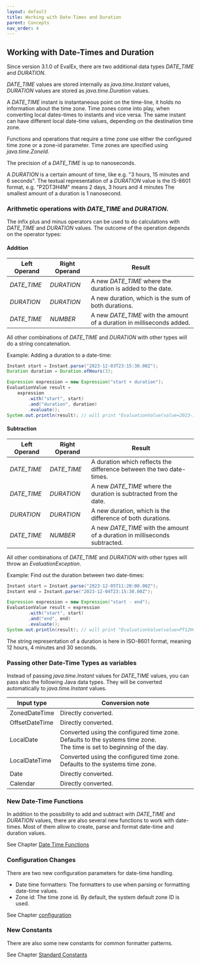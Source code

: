 ```yaml
---
layout: default
title: Working with Date-Times and Duration
parent: Concepts
nav_order: 4
---
```


## Working with Date-Times and Duration

Since version 3.1.0 of EvalEx, there are two additional data types _DATE_TIME_ and _DURATION_.

_DATE_TIME_ values are stored internally as _java.time.Instant_ values, _DURATION_ values are stored as
_java.time.Duration_ values.

A _DATE_TIME_ instant is instantaneous point on the time-line, it holds no information about the time zone.
Time zones come into play, when converting local dates-times to instants and vice versa.
The same instant can have different local date-time values, depending on the destination time zone.

Functions and operations that require a time zone use either the configured time zone or a zone-id parameter.
Time zones are specified using _java.time.ZoneId_.

The precision of a _DATE_TIME_ is up to nanoseconds.

A _DURATION_ is a certain amount of time, like e.g. "3 hours, 15 minutes and 6 seconds".
The textual representation of a _DURATION_ value is the IS-8601 format, e.g. "P2DT3H4M" means 2 days, 3 hours and 4 minutes
The smallest amount of a duration is 1 nanosecond.

### Arithmetic operations with _DATE_TIME_ and _DURATION_.

The infix plus and minus operators can be used to do calculations with _DATE_TIME_ and _DURATION_ values.
The outcome of the operation depends on the operator types:

#### Addition
| Left Operand | Right Operand | Result                                                                 |
|--------------|---------------|------------------------------------------------------------------------|
| _DATE_TIME_  | _DURATION_    | A new _DATE_TIME_ where the duration is added to the date.             |
| _DURATION_   | _DURATION_    | A new duration, which is the sum of both durations.                    |
| _DATE_TIME_  | _NUMBER_      | A new _DATE_TIME_ with the amount of a duration in milliseconds added. |

All other combinations of _DATE_TIME_ and _DURATION_ with other types will do a string concatenation.

Example: Adding a duration to a date-time:
```java
Instant start = Instant.parse("2023-12-03T23:15:30.00Z");
Duration duration = Duration.ofHours(3);

Expression expression = new Expression("start + duration");
EvaluationValue result =
    expression
        .with("start", start)
        .and("duration", duration)
        .evaluate();
System.out.println(result); // will print "EvaluationValue(value=2023-12-04T02:15:30Z, dataType=DATE_TIME)"
```

#### Subtraction
| Left Operand | Right Operand | Result                                                                      |
|--------------|---------------|-----------------------------------------------------------------------------|
| _DATE_TIME_  | _DATE_TIME_   | A duration which reflects the difference between the two date-times.        |
| _DATE_TIME_  | _DURATION_    | A new _DATE_TIME_ where the duration is subtracted from the date.           |
| _DURATION_   | _DURATION_    | A new duration, which is the difference of both durations.                  |
| _DATE_TIME_  | _NUMBER_      | A new _DATE_TIME_ with the amount of a duration in milliseconds subtracted. |

All other combinations of _DATE_TIME_ and _DURATION_ with other types will throw an _EvaluationException_.

Example: Find out the duration between two date-times:
```java
Instant start = Instant.parse("2023-12-05T11:20:00.00Z");
Instant end = Instant.parse("2023-12-04T23:15:30.00Z");

Expression expression = new Expression("start - end");
EvaluationValue result = expression
        .with("start", start)
        .and("end", end)
        .evaluate();
System.out.println(result); // will print "EvaluationValue(value=PT12H4M30S, dataType=DURATION)"
```

The string representation of a duration is here in ISO-8601 format, meaning 12 hours, 4 minutes and 30 seconds.

### Passing other Date-Time Types as variables

Instead of passing _java.time.Instant_ values for _DATE_TIME_ values, you can pass also the following Java data types.
They will be converted automatically to _java.time.Instant_ values.

| Input type     | Conversion note                                                                                                           |
|----------------|---------------------------------------------------------------------------------------------------------------------------|
| ZonedDateTime  | Directly converted.                                                                                                       |
| OffsetDateTime | Directly converted.                                                                                                       |
| LocalDate      | Converted using the configured time zone. Defaults to the systems time zone.<br/>The time is set to beginning of the day. |
| LocalDateTime  | Converted using the configured time zone. Defaults to the systems time zone.                                              |
| Date           | Directly converted.                                                                                                       |
| Calendar       | Directly converted.                                                                                                       |

### New Date-Time Functions

In addition to the possibility to add and subtract with _DATE_TIME_ and _DURATION_ values, there are also several new
functions to work with date-times. Most of them allow to create, parse and format date-time and duration values.

See Chapter [Date Time Functions](../references/functions.html#date-time-Functions)

### Configuration Changes

There are two new configuration parameters for date-time handling.
* Date time formatters: The formatters to use when parsing or formatting date-time values.
* Zone id: The time zone id. By default, the system default zone ID is used.

See Chapter [configuration](../configuration/configuration.html)

### New Constants

There are also some new constants for common formatter patterns.

See Chapter [Standard Constants](../references/constants.html#standard-constants)
